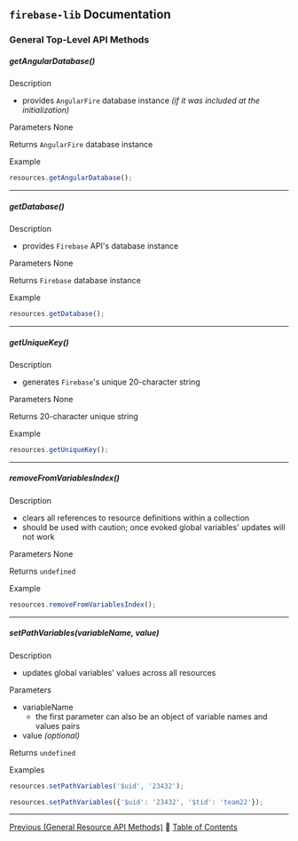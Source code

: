 ## `firebase-lib` Documentation

### General Top-Level API Methods

##### getAngularDatabase()

Description

* provides `AngularFire` database instance *(if it was included at the
  initialization)*

Parameters None
  
Returns `AngularFire` database instance

Example

```javascript
resources.getAngularDatabase();
```

---

##### getDatabase()

Description

* provides `Firebase` API's database instance

Parameters None
  
Returns `Firebase` database instance

Example

```javascript
resources.getDatabase();
```

---

##### getUniqueKey()

Description

* generates `Firebase`'s unique 20-character string

Parameters None
  
Returns 20-character unique string

Example

```javascript
resources.getUniqueKey();
```

---

##### removeFromVariablesIndex()

Description

* clears all references to resource definitions within a collection
* should be used with caution; once evoked global variables' updates will not work

Parameters None
  
Returns `undefined`

Example

```javascript
resources.removeFromVariablesIndex();
```

---

##### setPathVariables(variableName, value)

Description

* updates global variables' values across all resources

Parameters

* variableName
  * the first parameter can also be an object of variable names and values pairs
* value *(optional)*
  
Returns `undefined`

Examples

```javascript
resources.setPathVariables('$uid', '23432');
```

```javascript
resources.setPathVariables({'$uid': '23432', '$tid': 'team22'});
```

---

[Previous (General Resource API Methods)](./04-general-resource-api-methods.md) :palm_tree:
[Table of Contents](../../README.md)
